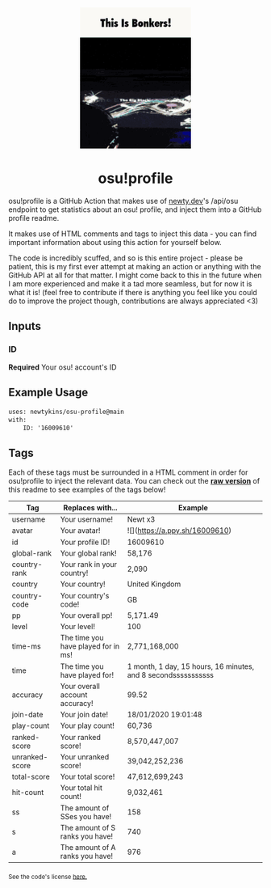 <div align="center">
    <img src="readme.gif">
    <h1>osu!profile</h1>
</div>

osu!profile is a GitHub Action that makes use of [newty.dev](https://newty.dev/)'s /api/osu endpoint to get statistics about an osu! profile, and inject them into a GitHub profile readme.

It makes use of HTML comments and tags to inject this data - you can find important information about using this action for yourself below.

The code is incredibly scuffed, and so is this entire project - please be patient, this is my first ever attempt at making an action or anything with the GitHub API at all for that matter. I might come back to this in the future when I am more experienced and make it a tad more seamless, but for now it is what it is! (feel free to contribute if there is anything you feel like you could do to improve the project though, contributions are always appreciated <3)

## Inputs

### ID

**Required** Your osu! account's ID

## Example Usage

```
uses: newtykins/osu-profile@main
with:
	ID: '16009610'
```

## Tags

Each of these tags must be surrounded in a HTML comment in order for osu!profile to inject the relevant data. You can check out the [**raw version**](https://raw.githubusercontent.com/newtykins/osu-profile/main/readme.md) of this readme to see examples of the tags below!

| Tag            | Replaces with...                    | Example                                                                     |
| -------------- | ----------------------------------- | --------------------------------------------------------------------------- |
| username       | Your username!                      | <!--osu-username-->Newt x3<!--osu-username-->                               |
| avatar         | Your avatar!                        | ![](<!--osu-avatar-->https://a.ppy.sh/16009610<!--osu-avatar-->)                                     |
| id             | Your profile ID!                    | <!--osu-id-->16009610<!--osu-id-->                                          |
| global-rank    | Your global rank!                   | <!--osu-global-rank-->58,176<!--osu-global-rank-->                         |
| country-rank   | Your rank in your country!          | <!--osu-country-rank-->2,090<!--osu-country-rank-->                        |
| country        | Your country!                       | <!--osu-country-->United Kingdom<!--osu-country-->                          |
| country-code   | Your country's code!                | <!--osu-country-code-->GB<!--osu-country-code-->                            |
| pp             | Your overall pp!                    | <!--osu-pp-->5,171.49<!--osu-pp-->                                              |
| level          | Your level!                         | <!--osu-level-->100<!--osu-level-->                                         |
| time-ms        | The time you have played for in ms! | <!--osu-time-ms-->2,771,168,000<!--osu-time-ms-->                                        |
| time           | The time you have played for!       | <!--osu-time-->1 month, 1 day, 15 hours, 16 minutes, and 8 secondsssssssssss<!--osu-time--> |
| accuracy       | Your overall account accuracy!      | <!--osu-accuracy-->99.52<!--osu-accuracy-->                                 |
| join-date      | Your join date!                     | <!--osu-join-date-->18/01/2020 19:01:48<!--osu-join-date-->         |
| play-count     | Your play count!                    | <!--osu-play-count-->60,736<!--osu-play-count-->                            |
| ranked-score   | Your ranked score!                  | <!--osu-ranked-score-->8,570,447,007<!--osu-ranked-score-->                 |
| unranked-score | Your unranked score!                | <!--osu-unranked-score-->39,042,252,236<!--osu-unranked-score-->                          |
| total-score    | Your total score!                   | <!--osu-total-score-->47,612,699,243<!--osu-total-score-->                  |
| hit-count      | Your total hit count!               | <!--osu-hit-count-->9,032,461<!--osu-hit-count-->                                    |
| ss             | The amount of SSes you have!        | <!--osu-ss-->158<!--osu-ss-->                                               |
| s              | The amount of S ranks you have!     | <!--osu-s-->740<!--osu-s-->                                                 |
| a              | The amount of A ranks you have!     | <!--osu-a-->976<!--osu-a-->                                                 |

<sub>See the code's license <a href="license.md">here.</sub>
